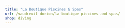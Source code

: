 ```yaml
---
title: "La Boutique Piscines & Spas"
url: /vaudreuil-dorion/la-boutique-piscines-and-spas/
shop: diving
---
```

